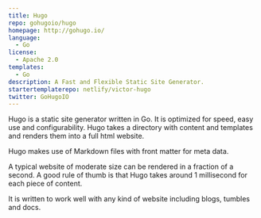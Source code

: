 ```yaml
---
title: Hugo
repo: gohugoio/hugo
homepage: http://gohugo.io/
language:
  - Go
license:
  - Apache 2.0
templates:
  - Go
description: A Fast and Flexible Static Site Generator.
startertemplaterepo: netlify/victor-hugo
twitter: GoHugoIO
---
```


Hugo is a static site generator written in Go. It is optimized for
speed, easy use and configurability. Hugo takes a directory with content and
templates and renders them into a full html website.

Hugo makes use of Markdown files with front matter for meta data.

A typical website of moderate size can be
rendered in a fraction of a second. A good rule of thumb is that Hugo
takes around 1 millisecond for each piece of content.

It is written to work well with any
kind of website including blogs, tumbles and docs.
